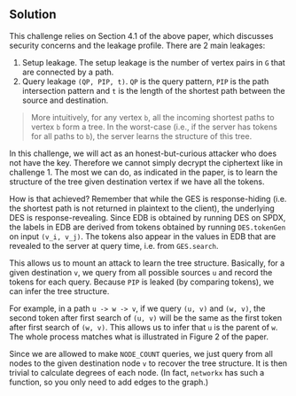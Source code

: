 ## Solution

This challenge relies on Section 4.1 of the above paper, which discusses security concerns and the leakage profile. There are 2 main leakages:

1. Setup leakage. The setup leakage is the number of vertex pairs in `G` that are connected by a path.
2. Query leakage `(QP, PIP, t)`. `QP` is the query pattern, `PIP` is the path intersection pattern and `t` is the length of the shortest path between the source and destination.

> More intuitively, for any vertex `b`, all the incoming shortest paths to vertex `b` form a tree. In the worst-case (i.e., if the server has tokens for all paths to `b`), the server learns the structure of this tree.

In this challenge, we will act as an honest-but-curious attacker who does not have the key. Therefore we cannot simply decrypt the ciphertext like in challenge 1. The most we can do, as indicated in the paper, is to learn the structure of the tree given destination vertex if we have all the tokens.

How is that achieved? Remember that while the GES is response-hiding (i.e. the shortest path is not returned in plaintext to the client), the underlying DES is response-revealing. Since EDB is obtained by running DES on SPDX, the labels in EDB are derived from tokens obtained by running `DES.tokenGen` on input `(v_i, v_j)`. The tokens also appear in the values in EDB that are revealed to the server at query time, i.e. from `GES.search`.

This allows us to mount an attack to learn the tree structure. Basically, for a given destination `v`, we query from all possible sources `u` and record the tokens for each query. Because `PIP` is leaked (by comparing tokens), we can infer the tree structure.

For example, in a path `u -> w -> v`, if we query `(u, v)` and `(w, v)`, the second token after first search of `(u, v)` will be the same as the first token after first search of `(w, v)`. This allows us to infer that `u` is the parent of `w`. The whole process matches what is illustrated in Figure 2 of the paper.

Since we are allowed to make `NODE_COUNT` queries, we just query from all nodes to the given destination node `v` to recover the tree structure. It is then trivial to calculate degrees of each node. (In fact, `networkx` has such a function, so you only need to add edges to the graph.)
